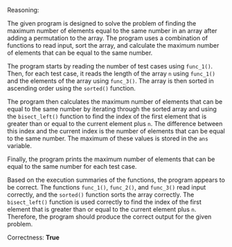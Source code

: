 Reasoning:

The given program is designed to solve the problem of finding the maximum number of elements equal to the same number in an array after adding a permutation to the array. The program uses a combination of functions to read input, sort the array, and calculate the maximum number of elements that can be equal to the same number.

The program starts by reading the number of test cases using `func_1()`. Then, for each test case, it reads the length of the array `n` using `func_1()` and the elements of the array using `func_3()`. The array is then sorted in ascending order using the `sorted()` function.

The program then calculates the maximum number of elements that can be equal to the same number by iterating through the sorted array and using the `bisect_left()` function to find the index of the first element that is greater than or equal to the current element plus `n`. The difference between this index and the current index is the number of elements that can be equal to the same number. The maximum of these values is stored in the `ans` variable.

Finally, the program prints the maximum number of elements that can be equal to the same number for each test case.

Based on the execution summaries of the functions, the program appears to be correct. The functions `func_1()`, `func_2()`, and `func_3()` read input correctly, and the `sorted()` function sorts the array correctly. The `bisect_left()` function is used correctly to find the index of the first element that is greater than or equal to the current element plus `n`. Therefore, the program should produce the correct output for the given problem.

Correctness: **True**